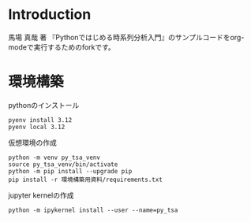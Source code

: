 

# Introduction

馬場 真哉 著 『Pythonではじめる時系列分析入門』のサンプルコードをorg-modeで実行するためのforkです。


# 環境構築

pythonのインストール

    pyenv install 3.12
    pyenv local 3.12

仮想環境の作成

    python -m venv py_tsa_venv
    source py_tsa_venv/bin/activate
    python -m pip install --upgrade pip
    pip install -r 環境構築用資料/requirements.txt

jupyter kernelの作成

    python -m ipykernel install --user --name=py_tsa


